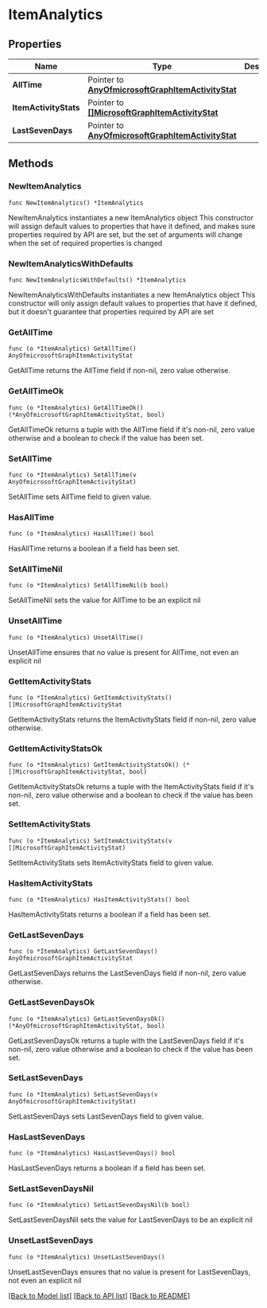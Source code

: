 # ItemAnalytics

## Properties

Name | Type | Description | Notes
------------ | ------------- | ------------- | -------------
**AllTime** | Pointer to [**AnyOfmicrosoftGraphItemActivityStat**](anyOf&lt;microsoft.graph.itemActivityStat&gt;.md) |  | [optional] 
**ItemActivityStats** | Pointer to [**[]MicrosoftGraphItemActivityStat**](MicrosoftGraphItemActivityStat.md) |  | [optional] 
**LastSevenDays** | Pointer to [**AnyOfmicrosoftGraphItemActivityStat**](anyOf&lt;microsoft.graph.itemActivityStat&gt;.md) |  | [optional] 

## Methods

### NewItemAnalytics

`func NewItemAnalytics() *ItemAnalytics`

NewItemAnalytics instantiates a new ItemAnalytics object
This constructor will assign default values to properties that have it defined,
and makes sure properties required by API are set, but the set of arguments
will change when the set of required properties is changed

### NewItemAnalyticsWithDefaults

`func NewItemAnalyticsWithDefaults() *ItemAnalytics`

NewItemAnalyticsWithDefaults instantiates a new ItemAnalytics object
This constructor will only assign default values to properties that have it defined,
but it doesn't guarantee that properties required by API are set

### GetAllTime

`func (o *ItemAnalytics) GetAllTime() AnyOfmicrosoftGraphItemActivityStat`

GetAllTime returns the AllTime field if non-nil, zero value otherwise.

### GetAllTimeOk

`func (o *ItemAnalytics) GetAllTimeOk() (*AnyOfmicrosoftGraphItemActivityStat, bool)`

GetAllTimeOk returns a tuple with the AllTime field if it's non-nil, zero value otherwise
and a boolean to check if the value has been set.

### SetAllTime

`func (o *ItemAnalytics) SetAllTime(v AnyOfmicrosoftGraphItemActivityStat)`

SetAllTime sets AllTime field to given value.

### HasAllTime

`func (o *ItemAnalytics) HasAllTime() bool`

HasAllTime returns a boolean if a field has been set.

### SetAllTimeNil

`func (o *ItemAnalytics) SetAllTimeNil(b bool)`

 SetAllTimeNil sets the value for AllTime to be an explicit nil

### UnsetAllTime
`func (o *ItemAnalytics) UnsetAllTime()`

UnsetAllTime ensures that no value is present for AllTime, not even an explicit nil
### GetItemActivityStats

`func (o *ItemAnalytics) GetItemActivityStats() []MicrosoftGraphItemActivityStat`

GetItemActivityStats returns the ItemActivityStats field if non-nil, zero value otherwise.

### GetItemActivityStatsOk

`func (o *ItemAnalytics) GetItemActivityStatsOk() (*[]MicrosoftGraphItemActivityStat, bool)`

GetItemActivityStatsOk returns a tuple with the ItemActivityStats field if it's non-nil, zero value otherwise
and a boolean to check if the value has been set.

### SetItemActivityStats

`func (o *ItemAnalytics) SetItemActivityStats(v []MicrosoftGraphItemActivityStat)`

SetItemActivityStats sets ItemActivityStats field to given value.

### HasItemActivityStats

`func (o *ItemAnalytics) HasItemActivityStats() bool`

HasItemActivityStats returns a boolean if a field has been set.

### GetLastSevenDays

`func (o *ItemAnalytics) GetLastSevenDays() AnyOfmicrosoftGraphItemActivityStat`

GetLastSevenDays returns the LastSevenDays field if non-nil, zero value otherwise.

### GetLastSevenDaysOk

`func (o *ItemAnalytics) GetLastSevenDaysOk() (*AnyOfmicrosoftGraphItemActivityStat, bool)`

GetLastSevenDaysOk returns a tuple with the LastSevenDays field if it's non-nil, zero value otherwise
and a boolean to check if the value has been set.

### SetLastSevenDays

`func (o *ItemAnalytics) SetLastSevenDays(v AnyOfmicrosoftGraphItemActivityStat)`

SetLastSevenDays sets LastSevenDays field to given value.

### HasLastSevenDays

`func (o *ItemAnalytics) HasLastSevenDays() bool`

HasLastSevenDays returns a boolean if a field has been set.

### SetLastSevenDaysNil

`func (o *ItemAnalytics) SetLastSevenDaysNil(b bool)`

 SetLastSevenDaysNil sets the value for LastSevenDays to be an explicit nil

### UnsetLastSevenDays
`func (o *ItemAnalytics) UnsetLastSevenDays()`

UnsetLastSevenDays ensures that no value is present for LastSevenDays, not even an explicit nil

[[Back to Model list]](../README.md#documentation-for-models) [[Back to API list]](../README.md#documentation-for-api-endpoints) [[Back to README]](../README.md)


